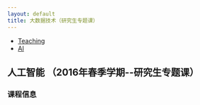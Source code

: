 ```yaml
---
layout: default
title: 大数据技术（研究生专题课）
---
```

<ul class="breadcrumb">
<li><a href="/teaching/">Teaching</a> <span class="divider"></span></li>
<li><a href="/teaching/big-data/">AI</a> <span class="divider"></span></li> 
</ul>

## 人工智能 （2016年春季学期--研究生专题课）

### 课程信息


